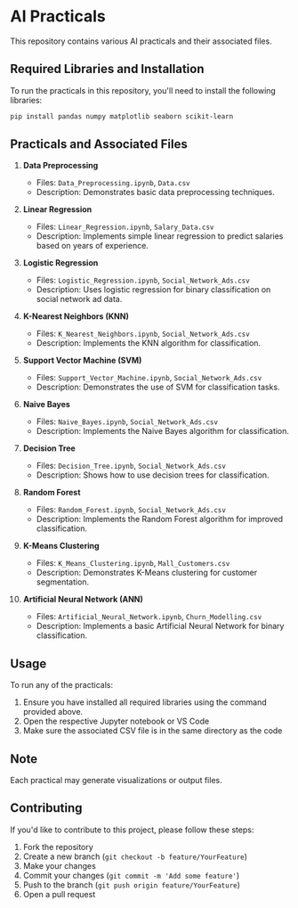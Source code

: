 # AI Practicals

This repository contains various AI practicals and their associated files.

## Required Libraries and Installation

To run the practicals in this repository, you'll need to install the following libraries:

```bash
pip install pandas numpy matplotlib seaborn scikit-learn 
```

## Practicals and Associated Files

1. **Data Preprocessing**
   - Files: `Data_Preprocessing.ipynb`, `Data.csv`
   - Description: Demonstrates basic data preprocessing techniques.

2. **Linear Regression**
   - Files: `Linear_Regression.ipynb`, `Salary_Data.csv`
   - Description: Implements simple linear regression to predict salaries based on years of experience.

3. **Logistic Regression**
   - Files: `Logistic_Regression.ipynb`, `Social_Network_Ads.csv`
   - Description: Uses logistic regression for binary classification on social network ad data.

4. **K-Nearest Neighbors (KNN)**
   - Files: `K_Nearest_Neighbors.ipynb`, `Social_Network_Ads.csv`
   - Description: Implements the KNN algorithm for classification.

5. **Support Vector Machine (SVM)**
   - Files: `Support_Vector_Machine.ipynb`, `Social_Network_Ads.csv`
   - Description: Demonstrates the use of SVM for classification tasks.

6. **Naive Bayes**
   - Files: `Naive_Bayes.ipynb`, `Social_Network_Ads.csv`
   - Description: Implements the Naive Bayes algorithm for classification.

7. **Decision Tree**
   - Files: `Decision_Tree.ipynb`, `Social_Network_Ads.csv`
   - Description: Shows how to use decision trees for classification.

8. **Random Forest**
   - Files: `Random_Forest.ipynb`, `Social_Network_Ads.csv`
   - Description: Implements the Random Forest algorithm for improved classification.

9. **K-Means Clustering**
   - Files: `K_Means_Clustering.ipynb`, `Mall_Customers.csv`
   - Description: Demonstrates K-Means clustering for customer segmentation.

10. **Artificial Neural Network (ANN)**
    - Files: `Artificial_Neural_Network.ipynb`, `Churn_Modelling.csv`
    - Description: Implements a basic Artificial Neural Network for binary classification.

## Usage

To run any of the practicals:

1. Ensure you have installed all required libraries using the command provided above.
2. Open the respective Jupyter notebook or VS Code
3. Make sure the associated CSV file is in the same directory as the code

## Note
Each practical may generate visualizations or output files.

## Contributing

If you'd like to contribute to this project, please follow these steps:

1. Fork the repository
2. Create a new branch (`git checkout -b feature/YourFeature`)
3. Make your changes
4. Commit your changes (`git commit -m 'Add some feature'`)
5. Push to the branch (`git push origin feature/YourFeature`)
6. Open a pull request
